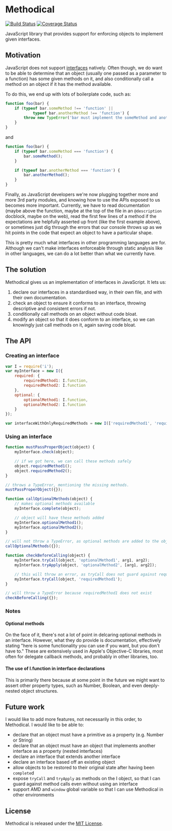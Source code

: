 Methodical
=====
[![Build Status](https://travis-ci.org/tomhicks/methodical.png?branch=master)](https://travis-ci.org/tomhicks/methodical) [![Coverage Status](https://coveralls.io/repos/tomhicks/methodical/badge.png?branch=master)](https://coveralls.io/r/tomhicks/methodical?branch=master)

JavaScript library that provides support for enforcing objects to implement given interfaces.

## Motivation

JavaScript does not support <a href="http://en.wikipedia.org/wiki/Interface_(computing)">interfaces</a> natively. Often though, we do want to be able to determine that an object (usually one passed as a parameter to a function) has some given methods on it, and also conditionally call a method on an object if it has the method available.

To do this, we end up with lots of boilerplate code, such as:

```javascript
function foo(bar) {
    if (typeof bar.someMethod !== 'function' ||
            typeof bar.anotherMethod !== 'function') {
        throw new TypeError('bar must implement the someMethod and anotherMethod methods.');
    }
}
```

and

```javascript
function foo(bar) {
    if (typeof bar.someMethod === 'function') {
        bar.someMethod();
    }

    if (typeof bar.anotherMethod === 'function') {
        bar.anotherMethod();
    }
}
```

Finally, as JavaScript developers we're now plugging together more and more 3rd party modules, and knowing how to use the APIs exposed to us becomes more important. Currently, we have to read documentation (maybe above the function, maybe at the top of the file in an ```@description``` docblock, maybe on the web), read the first few lines of a method if the expectations are helpfully asserted up front (like the first example above), or sometimes just dig through the errors that our console throws up as we hit points in the code that expect an object to have a particular shape.

This is pretty much what interfaces in other programming languages are for. Although we can't make interfaces enforceable through static analysis like in other languages, we can do a lot better than what we currently have.

## The solution

Methodical gives us an implementation of interfaces in JavaScript. It lets us:

1. declare our interfaces in a standardised way, in their own file, and with their own documentation.
2. check an object to ensure it conforms to an interface, throwing descriptive and consistent errors if not.
3. conditionally call methods on an object without code bloat.
4. modify an object so that it does conform to an interface, so we can knowingly just call methods on it, again saving code bloat.

## The API

### Creating an interface

```javascript
var I = require('i');
var myInterface = new I({
    required: {
        requiredMethod1: I.function,
        requiredMethod2: I.function
    },
    optional: {
        optionalMethod1: I.function,
        optionalMethod2: I.function
    }
});

var interfaceWithOnlyRequiredMethods = new I(['requiredMethod1', 'requiredMethod2']);
```

### Using an interface

```javascript    
function mustPassProperObject(object) {
    myInterface.check(object);

    // if we got here, we can call these methods safely
    object.requiredMethod1();
    object.requiredMethod2();
}

// throws a TypeError, mentioning the missing methods.
mustPassProperObject({});

function callOptionalMethods(object) {
    // makes optional methods available
    myInterface.complete(object);

    // object will have these methods added
    myInterface.optionalMethod1();
    myInterface.optionalMethod2();
}

// will not throw a TypeError, as optional methods are added to the object
callOptionalMethods({});

function checkBeforeCalling(object) {
    myInterface.tryCall(object, 'optionalMethod1', arg1, arg2);
    myInterface.tryApply(object, 'optionalMethod2', [arg1, arg2]);

    // this will throw an error, as tryCall does not guard against required method calls
    myInterface.tryCall(object, 'requiredMethod1');
}

// will throw a TypeError because requiredMethod1 does not exist
checkBeforeCalling({});
```

### Notes

#### Optional methods

On the face of it, there's not a lot of point in delcaring optional methods in an interface. However, what they do provide is documentation, effectively stating "here is some functionality you can use if you want, but you don't have to." These are extensively used in Apple's Objective-C libraries, most often for delegate callback methods, and probably in other libraries, too.

#### The use of I.function in interface declarations

This is primarily there because at some point in the future we might want to assert other property types, such as Number, Boolean, and even deeply-nested object structures.

## Future work

I would like to add more features, not necessarily in this order, to Methodical. I would like to be able to:

- declare that an object must have a primitive as a property (e.g. Number or String)
- declare that an object must have an object that implements another interface as a property (nested interfaces)
- declare an interface that extends another interface
- declare an interface based off an existing object
- allow objects to be restored to their original state after having been ```complete```d
- expose ```tryCall``` and ```tryApply``` as methods on the I object, so that I can guard against method calls even without using an interface
- support AMD and ```window``` global variable so that I can use Methodical in other environments

## License

Methodical is released under the [MIT License](http://www.opensource.org/licenses/MIT).